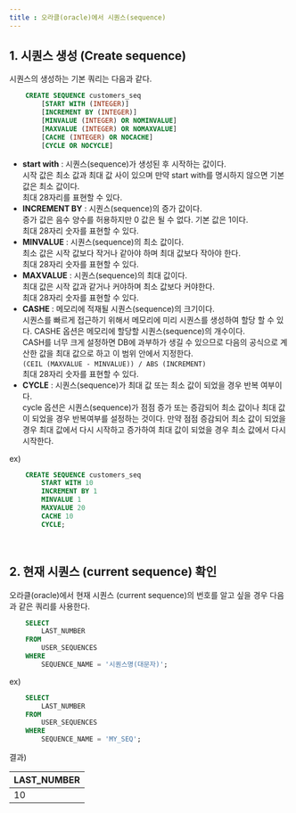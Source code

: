 ```yaml
---
title : 오라클(oracle)에서 시퀀스(sequence)
---
```

## 1. 시퀀스 생성 (Create sequence)

시퀀스의 생성하는 기본 쿼리는 다음과 같다.
~~~sql
	CREATE SEQUENCE customers_seq
		[START WITH (INTEGER)]
		[INCREMENT BY (INTEGER)]
		[MINVALUE (INTEGER) OR NOMINVALUE]
		[MAXVALUE (INTEGER) OR NOMAXVALUE]
		[CACHE (INTEGER) OR NOCACHE]
		[CYCLE OR NOCYCLE]
~~~

* __start with__ : 시퀀스(sequence)가 생성된 후 시작하는 값이다.<br>
			시작 값은 최소 값과 최대 값 사이 있으며 만약 start with를 명시하지 않으면 기본 값은 최소 값이다.<br>
			최대 28자리를 표현할 수 있다.
* __INCREMENT BY__ : 시퀀스(sequence)의 증가 값이다.<br>
  			증가 값은 음수 양수를 허용하지만 0 값은 될 수 없다. 기본 값은 1이다.<br>
			최대 28자리 숫자를 표현할 수 있다.
* __MINVALUE__ : 시퀀스(sequence)의 최소 값이다.<br>
 			최소 값은 시작 값보다 작거나 같아야 하며 최대 값보다 작아야 한다.<br>
			최대 28자리 숫자를 표현할 수 있다.
* __MAXVALUE__ : 시퀀스(sequence)의 최대 값이다.<br>
			최대 값은 시작 값과 같거나 커야하며 최소 값보다 커야한다.<br>
			최대 28자리 숫자를 표현할 수 있다.
* __CASHE__ : 메모리에 적재될 시퀀스(sequence)의 크기이다.<br>
			시퀀스를 빠르게 접근하기 위해서 메모리에 미리 시퀀스를 생성하여 할당 할 수 있다. CASHE 옵션은 메모리에 할당할 시퀀스(sequence)의 개수이다. <br>
			CASH를 너무 크게 설정하면 DB에 과부하가 생길 수 있으므로 다음의 공식으로 계산한 값을 최대 값으로 하고 이 범위 안에서 지정한다.<br>
			`(CEIL (MAXVALUE - MINVALUE)) / ABS (INCREMENT)`<br>
			최대 28자리 숫자를 표현할 수 있다.
* __CYCLE__ : 시퀀스(sequence)가 최대 값 또는 최소 값이 되었을 경우 반복 여부이다.<br>
			cycle 옵션은 시퀀스(sequence)가 점점 증가 또는 증감되어 최소 값이나 최대 값이 되었을 경우 반복여부를 설정하는 것이다.
			만약 점점 증감되어 최소 값이 되었을 경우 최대 값에서 다시 시작하고 증가하여 최대 값이 되었을 경우 최소 값에서 다시 시작한다.

ex)
~~~ sql
	CREATE SEQUENCE customers_seq
		START WITH 10
		INCREMENT BY 1
		MINVALUE 1
		MAXVALUE 20
		CACHE 10
		CYCLE;
~~~
<br>

## 2. 현재 시퀀스 (current sequence) 확인 

오라클(oracle)에서 현재 시퀀스 (current sequence)의 번호를 알고 싶을 경우 다음과 같은 쿼리를 사용한다. 
~~~sql
	SELECT 
		LAST_NUMBER 
	FROM 
		USER_SEQUENCES 
	WHERE 
		SEQUENCE_NAME = '시퀀스명(대문자)';
~~~

ex)
~~~sql
	SELECT 
		LAST_NUMBER 
	FROM 
		USER_SEQUENCES 
	WHERE 
		SEQUENCE_NAME = 'MY_SEQ';
~~~

결과)

|LAST_NUMBER|
|---------|
| 10 |
